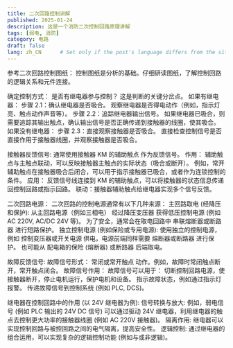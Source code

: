 ```yaml
---
title: 二次回路控制讲解
published: 2025-01-24
description: 这是一个消防二次控制回路原理讲解
tags: [弱电, 消防]
category: 电路
draft: false
lang: zh_CN      # Set only if the post's language differs from the site's language in `config.ts`
---
```


参考二次回路控制图纸：
控制图纸是分析的基础。仔细研读图纸，了解控制回路的逻辑关系和元件连接。

确定控制方式：
是否有继电器参与控制？ 这是判断的关键分岔点。
如果有继电器：
步骤 2.1：确认继电器是否吸合。 观察继电器是否得电动作（例如，指示灯亮、触点动作声音等）。
步骤 2.2：追踪继电器输出信号。 如果继电器已吸合，则需要追踪其输出触点，确认输出信号是否正确传递到接触器的线圈，使其吸合。
如果没有继电器：
步骤 2.3：直接观察接触器是否吸合。 直接检查控制信号是否直接作用于接触器线圈，并观察接触器是否吸合。

接触器反馈信号:
通常使用接触器 KM 的辅助触点 作为反馈信号。
作用： 辅助触点与主触点联动，可以反映接触器主触点的实际状态（吸合或断开）。 例如，常开辅助触点在接触器吸合后闭合，可以用于指示接触器已吸合，或者作为连锁控制的条件。
应用： 反馈信号线连接到 KM 的辅助触点，可以将接触器的状态信息传递回控制回路或指示回路。
联动：接触器辅助触点给继电器实现多个信号反馈。

二次回路电源：
二次回路的控制电源通常有以下几种来源：
主回路取电 (经降压和保护): 从主回路电源（例如三相电） 经过降压变压器 获得低压控制电源 (例如 AC 220V, AC/DC 24V 等)。 为了安全，通常会在取电回路中 串联熔断器或断路器 进行短路保护。
独立控制电源 (例如保险或专用电源): 使用独立的控制电源，例如 控制变压器或开关电源 供电，电源前端同样需要 熔断器或断路器 进行保护。 也可能从 配电箱的保险 (熔断器) 或断路器 后端取电。

故障反馈信号:
故障信号形式：  常闭或常开触点 动作。例如，故障时常闭触点断开，常开触点闭合。
故障信号作用： 故障信号可以用于：
切断控制回路电源，使接触器断开，停止电机运行，保护电机和设备。
指示故障状态，例如通过指示灯报警。
传递故障信号到控制系统 (例如 PLC, DCS)。


继电器在控制回路中的作用 (以 24V 继电器为例):
信号转换与放大: 例如，弱电信号 (例如 PLC 输出的 24V DC 信号) 可以通过驱动 24V 继电器，利用继电器的触点去控制更大功率的接触器线圈 (例如 AC 220V 接触器)。
隔离作用: 继电器可以实现控制回路与被控回路之间的电气隔离，提高安全性。
逻辑控制: 通过继电器的组合运用，可以实现复杂的逻辑控制功能 (例如与或非逻辑)。